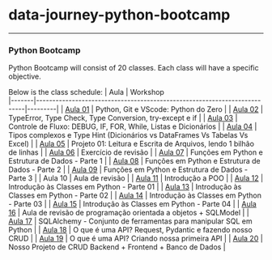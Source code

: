 # data-journey-python-bootcamp
---

### Python Bootcamp

Python Bootcamp will consist of 20 classes. Each class will have a specific objective.

Below is the class schedule:
| Aula  | Workshop                                                                 
|-------|--------------------------------------------------------------------------|---------|
| [Aula 01](./aula01) | Python, Git e VScode: Python do Zero                                    |
| [Aula 02](./aula02) | TypeError, Type Check, Type Conversion, try-except e if                |
| [Aula 03](./aula03) | Controle de Fluxo: DEBUG, IF, FOR, While, Listas e Dicionários         |
| [Aula 04](./aula04) | Tipos complexos e Type Hint (Dicionários vs DataFrames Vs Tabelas Vs Excel) |
| [Aula 05](./aula05) | Projeto 01: Leitura e Escrita de Arquivos, lendo 1 bilhão de linhas    |
| [Aula 06](./aula06) | Exercício de revisão                                                    |
| [Aula 07](./aula07) | Funções em Python e Estrutura de Dados - Parte 1                       |
| [Aula 08](./aula08) | Funções em Python e Estrutura de Dados - Parte 2                       |
| [Aula 09](./aula09) | Funções em Python e Estrutura de Dados - Parte 3                       |
| Aula 10 | Aula de revisão                                                         |
| [Aula 11](./aula11-15) | Introdução a POO                                                        |
| [Aula 12](./aula11-15) | Introdução às Classes em Python - Parte 01                             |
| [Aula 13](./aula11-15) | Introdução às Classes em Python - Parte 02                             |
| [Aula 14](./aula11-15) | Introdução às Classes em Python - Parte 03                             |
| [Aula 15](./aula11-15) | Introdução às Classes em Python - Parte 04                             |
| [Aula 16](./aula16) | Aula de revisão de programação orientada a objetos + SQLModel          |
| [Aula 17](./aula17) | SQLAlchemy - Conjunto de ferramentas para manipular SQL em Python      |
| [Aula 18](./aula18) | O que é uma API? Request, Pydantic e fazendo nosso CRUD                |
| [Aula 19](./aula19) | O que é uma API? Criando nossa primeira API                            |
| [Aula 20](./aula20) | Nosso Projeto de CRUD Backend + Frontend + Banco de Dados              |